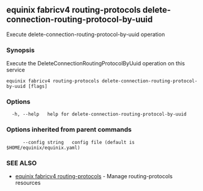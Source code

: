 ## equinix fabricv4 routing-protocols delete-connection-routing-protocol-by-uuid

Execute delete-connection-routing-protocol-by-uuid operation

### Synopsis

Execute the DeleteConnectionRoutingProtocolByUuid operation on this service

```
equinix fabricv4 routing-protocols delete-connection-routing-protocol-by-uuid [flags]
```

### Options

```
  -h, --help   help for delete-connection-routing-protocol-by-uuid
```

### Options inherited from parent commands

```
      --config string   config file (default is $HOME/equinix/equinix.yaml)
```

### SEE ALSO

* [equinix fabricv4 routing-protocols](equinix_fabricv4_routing-protocols.md)	 - Manage routing-protocols resources

